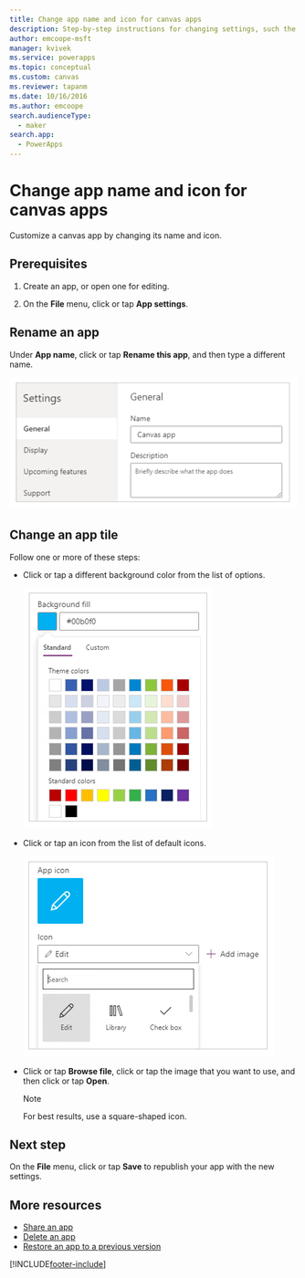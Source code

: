 ```yaml
---
title: Change app name and icon for canvas apps
description: Step-by-step instructions for changing settings, such the app name and the icon, of a canvas app in Power Apps.
author: emcoope-msft
manager: kvivek
ms.service: powerapps
ms.topic: conceptual
ms.custom: canvas
ms.reviewer: tapanm
ms.date: 10/16/2016
ms.author: emcoope
search.audienceType: 
  - maker
search.app: 
  - PowerApps
---
```

# Change app name and icon for canvas apps

Customize a canvas app by changing its name and icon.

## Prerequisites
1. Create an app, or open one for editing.

2. On the **File** menu, click or tap **App settings**.

## Rename an app
Under **App name**, click or tap **Rename this app**, and then type a different name.

![Close an app](./media/set-name-tile/rename-app.png)

## Change an app tile
Follow one or more of these steps:

* Click or tap a different background color from the list of options.

    ![Select a tile color](./media/set-name-tile/tile-colors.png)

* Click or tap an icon from the list of default icons.

    ![Select a tile icon](./media/set-name-tile/tile-icons.png)

* Click or tap **Browse file**, click or tap the image that you want to use, and then click or tap **Open**.

    > [!NOTE]
  > For best results, use a square-shaped icon.

## Next step
On the **File** menu, click or tap **Save** to republish your app with the new settings.

## More resources
* [Share an app](share-app.md)
* [Delete an app](delete-app.md)
* [Restore an app to a previous version](restore-an-app.md)


[!INCLUDE[footer-include](../../includes/footer-banner.md)]